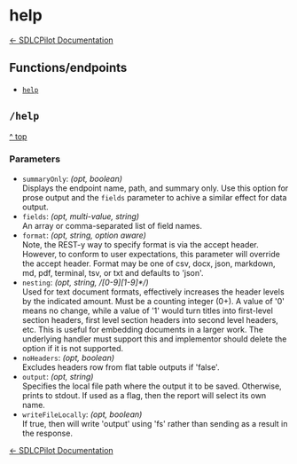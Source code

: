 # <span id="help">help</span>
[<- SDLCPilot Documentation](./index.md)

## Functions/endpoints

  - [`help`](#_help)

## <span id="_help">`/help`</span>
[^ top](#help)

### Parameters

- `summaryOnly`: _(opt, boolean)_\
  Displays the endpoint name, path, and summary only. Use this option for prose output and the `fields` parameter to achive a similar effect for data output.
- `fields`: _(opt, multi-value, string)_\
  An array or comma-separated list of field names.
- `format`: _(opt, string, option aware)_\
  Note, the REST-y way to specify format is via the accept header. However, to conform to user expectations, this parameter will override the accept header. Format may be one of csv, docx, json, markdown, md, pdf, terminal, tsv, or txt and defaults to 'json'.
- `nesting`: _(opt, string, /[0-9][1-9]*/)_\
  Used for text document formats, effectively increases the header levels by the indicated amount. Must be a counting integer (0+). A value of '0' means no change, while a value of '1' would turn titles into first-level section headers, first level section headers into second level headers, etc. This is useful for embedding documents in a larger work. The underlying handler must support this and implementor should delete the option if it is not supported.
- `noHeaders`: _(opt, boolean)_\
  Excludes headers row from flat table outputs if 'false'.
- `output`: _(opt, string)_\
  Specifies the local file path where the output it to be saved. Otherwise, prints to stdout. If used as a flag, then the report will select its own name.
- `writeFileLocally`: _(opt, boolean)_\
  If true, then will write 'output' using 'fs' rather than sending as a result in the response.

[<- SDLCPilot Documentation](./index.md)
